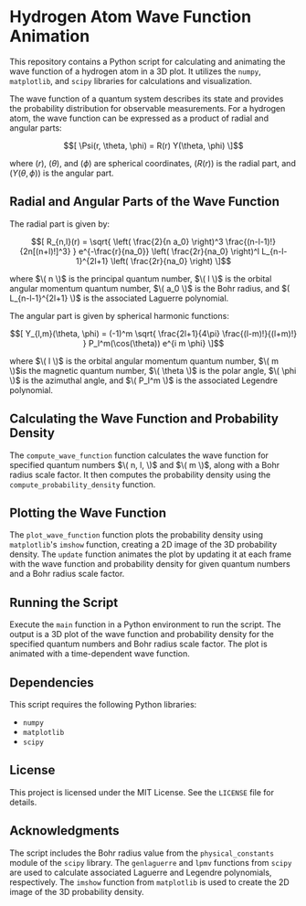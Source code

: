 # Hydrogen Atom Wave Function Animation

This repository contains a Python script for calculating and animating the wave function of a hydrogen atom in a 3D plot. It utilizes the `numpy`, `matplotlib`, and `scipy` libraries for calculations and visualization.

The wave function of a quantum system describes its state and provides the probability distribution for observable measurements. For a hydrogen atom, the wave function can be expressed as a product of radial and angular parts:

$$[ \Psi(r, \theta, \phi) = R(r) Y(\theta, \phi) \]$$

where $(r)$, $(\theta)$, and $(\phi)$ are spherical coordinates, $(R(r))$ is the radial part, and $(Y(\theta, \phi))$ is the angular part.

## Radial and Angular Parts of the Wave Function

The radial part is given by:

$$[ R_{n,l}(r) = \sqrt{ \left( \frac{2}{n a_0} \right)^3 \frac{(n-l-1)!}{2n[(n+l)!]^3} } e^{-\frac{r}{na_0}} \left( \frac{2r}{na_0} \right)^l L_{n-l-1}^{2l+1} \left( \frac{2r}{na_0} \right) \]$$

where $\( n \)$ is the principal quantum number, $\( l \)$ is the orbital angular momentum quantum number, $\( a_0 \)$ is the Bohr radius, and $( L_{n-l-1}^{2l+1} \)$ is the associated Laguerre polynomial.

The angular part is given by spherical harmonic functions:

$$[ Y_{l,m}(\theta, \phi) = (-1)^m \sqrt{ \frac{2l+1}{4\pi} \frac{(l-m)!}{(l+m)!} } P_l^m(\cos(\theta)) e^{i m \phi} \]$$

where $\( l \)$ is the orbital angular momentum quantum number, $\( m \)$is the magnetic quantum number, $\( \theta \)$ is the polar angle, $\( \phi \)$ is the azimuthal angle, and $\( P_l^m \)$ is the associated Legendre polynomial.

## Calculating the Wave Function and Probability Density

The `compute_wave_function` function calculates the wave function for specified quantum numbers $\( n, l, \)$ and $\( m \)$, along with a Bohr radius scale factor. It then computes the probability density using the `compute_probability_density` function.

## Plotting the Wave Function

The `plot_wave_function` function plots the probability density using `matplotlib`'s `imshow` function, creating a 2D image of the 3D probability density. The `update` function animates the plot by updating it at each frame with the wave function and probability density for given quantum numbers and a Bohr radius scale factor.

## Running the Script

Execute the `main` function in a Python environment to run the script. The output is a 3D plot of the wave function and probability density for the specified quantum numbers and Bohr radius scale factor. The plot is animated with a time-dependent wave function.

## Dependencies

This script requires the following Python libraries:

- `numpy`
- `matplotlib`
- `scipy`

## License

This project is licensed under the MIT License. See the `LICENSE` file for details.

## Acknowledgments

The script includes the Bohr radius value from the `physical_constants` module of the `scipy` library. The `genlaguerre` and `lpmv` functions from `scipy` are used to calculate associated Laguerre and Legendre polynomials, respectively. The `imshow` function from `matplotlib` is used to create the 2D image of the 3D probability density.

